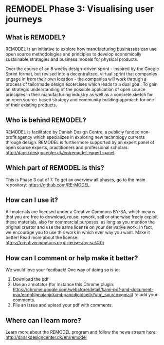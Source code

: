 # REMODEL Phase 3: Visualising user journeys

## What is REMODEL?
REMODEL is an initiative to explore how manufacturing businesses can use open source methodologies and principles to develop economically sustainable strategies and business models for physical products. 

Over the course of an 8 weeks design-driven sprint - inspired by the Google Sprint format, but revised into a decentralized, virtual sprint that companies engage in from their own location - the companies will work through a process of tailormade design excercises which leads to a dual goal: To gain an strategic understanding of the possible application of open source principles in their manufacturing industry as well as a concrete sketch for an open source-based strategy and community building approach for one of their existing products.

## Who is behind REMODEL?
REMODEL is facilitated by Danish Design Centre, a publicly funded non-profit agency which specializes in exploring new technology currents through design. REMODEL is furthermore supported by an expert panel of open source experts, practitioners and professional scholars: http://danskdesigncenter.dk/en/remodel-expert-panel.

## Which part of REMODEL is this?
This is Phase 3 out of 7. To get an overview all phases, go to the main repository: https://github.com/RE-MODEL.

## How can I use it?
All materials are licensed under a Creative Commons BY-SA, which means that you are free to download, reuse, rework, sell or otherwise freely exploit these materials, also for commercial purposes, as long as you mention the original creator and use the same license on your derivative work. In fact, we encourage you to use this work in which ever way you want. Make it better!
Read more about the license: https://creativecommons.org/licenses/by-sa/4.0/

## How can I comment or help make it better?
We would love your feedback! One way of doing so is to:
1. Download the pdf
2. Use an annotator (for instance this Chrome plugin: https://chrome.google.com/webstore/detail/kami-pdf-and-document-mar/ecnphlgnajanjnkcmbpancdjoidceilk?utm_source=gmail) to add your comments.
3. File an issue and upload your pdf with comments.

## Where can I learn more?
Learn more about the REMODEL program and follow the news stream here: http://danskdesigncenter.dk/en/remodel
